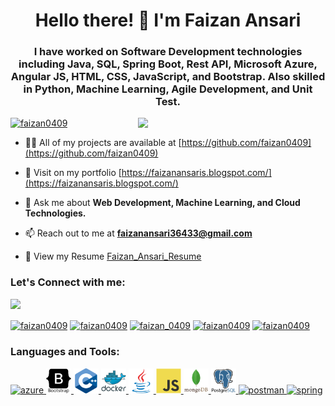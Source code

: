 <h1 align="center">Hello there! 👋 I'm Faizan Ansari</h1>
<h3 align="center">I have worked on Software Development technologies including Java, SQL, Spring Boot, Rest API, Microsoft Azure, Angular JS, HTML, CSS, JavaScript, and Bootstrap. Also skilled in Python, Machine Learning, Agile Development, and Unit Test.</h3>
<img src = "https://media2.giphy.com/media/v1.Y2lkPTc5MGI3NjExczNhbHFubjFneThkbmdqOGtyeTM0NGo2b2h2c2FxdXFycG04eGxxMCZlcD12MV9pbnRlcm5hbF9naWZfYnlfaWQmY3Q9Zw/qgQUggAC3Pfv687qPC/giphy.gif" width="300" align="right">
<p align="left"> <a href="https://twitter.com/faizan0409" target="blank"><img src="https://img.shields.io/twitter/follow/faizan0409?logo=twitter&style=for-the-badge" alt="faizan0409" /></a> </p>

- 👨‍💻 All of my projects are available at [https://github.com/faizan0409](https://github.com/faizan0409)

- 📝 Visit on my portfolio [https://faizanansaris.blogspot.com/](https://faizanansaris.blogspot.com/)

- 💬 Ask me about **Web Development, Machine Learning, and Cloud Technologies.**

- 📫 Reach out to me at **faizanansari36433@gmail.com**

- 📄 View my Resume [Faizan_Ansari_Resume](https://drive.google.com/file/d/1C8stXvr3Eg4egbJR0HI1Q5_gPjVG0Uu1/view?usp=drive_link)

<h3 align="left">Let's Connect with me:</h3> <img src ="https://raw.githubusercontent.com/ShahriarShafin/ShahriarShafin/main/Assets/handshake.gif" width="100">
<p align="left">
<a href="https://twitter.com/faizan0409" target="blank"><img align="center" src="https://raw.githubusercontent.com/rahuldkjain/github-profile-readme-generator/master/src/images/icons/Social/twitter.svg" alt="faizan0409" height="30" width="40" /></a>
<a href="https://linkedin.com/in/faizan0409" target="blank"><img align="center" src="https://raw.githubusercontent.com/rahuldkjain/github-profile-readme-generator/master/src/images/icons/Social/linked-in-alt.svg" alt="faizan0409" height="30" width="40" /></a>
<a href="https://instagram.com/faizan_0409" target="blank"><img align="center" src="https://raw.githubusercontent.com/rahuldkjain/github-profile-readme-generator/master/src/images/icons/Social/instagram.svg" alt="faizan_0409" height="30" width="40" /></a>
<a href="https://www.leetcode.com/faizan0409" target="blank"><img align="center" src="https://raw.githubusercontent.com/rahuldkjain/github-profile-readme-generator/master/src/images/icons/Social/leet-code.svg" alt="faizan0409" height="30" width="40" /></a>
<a href="https://www.hackerrank.com/faizan0409" target="blank"><img align="center" src="https://raw.githubusercontent.com/rahuldkjain/github-profile-readme-generator/master/src/images/icons/Social/hackerearth.svg" alt="faizan0409" height="30" width="40" /></a>
</p>

<h3 align="left">Languages and Tools:</h3>
<p align="left"> <a href="https://azure.microsoft.com/en-in/" target="_blank" rel="noreferrer"> <img src="https://www.vectorlogo.zone/logos/microsoft_azure/microsoft_azure-icon.svg" alt="azure" width="40" height="40"/> </a> <a href="https://getbootstrap.com" target="_blank" rel="noreferrer"> <img src="https://raw.githubusercontent.com/devicons/devicon/master/icons/bootstrap/bootstrap-plain-wordmark.svg" alt="bootstrap" width="40" height="40"/> </a> <a href="https://www.w3schools.com/cpp/" target="_blank" rel="noreferrer"> <img src="https://raw.githubusercontent.com/devicons/devicon/master/icons/cplusplus/cplusplus-original.svg" alt="cplusplus" width="40" height="40"/> </a> <a href="https://www.docker.com/" target="_blank" rel="noreferrer"> <img src="https://raw.githubusercontent.com/devicons/devicon/master/icons/docker/docker-original-wordmark.svg" alt="docker" width="40" height="40"/> </a> <a href="https://www.java.com" target="_blank" rel="noreferrer"> <img src="https://raw.githubusercontent.com/devicons/devicon/master/icons/java/java-original.svg" alt="java" width="40" height="40"/> </a> <a href="https://developer.mozilla.org/en-US/docs/Web/JavaScript" target="_blank" rel="noreferrer"> <img src="https://raw.githubusercontent.com/devicons/devicon/master/icons/javascript/javascript-original.svg" alt="javascript" width="40" height="40"/> </a> <a href="https://www.mongodb.com/" target="_blank" rel="noreferrer"> <img src="https://raw.githubusercontent.com/devicons/devicon/master/icons/mongodb/mongodb-original-wordmark.svg" alt="mongodb" width="40" height="40"/> </a> <a href="https://www.postgresql.org" target="_blank" rel="noreferrer"> <img src="https://raw.githubusercontent.com/devicons/devicon/master/icons/postgresql/postgresql-original-wordmark.svg" alt="postgresql" width="40" height="40"/> </a> <a href="https://postman.com" target="_blank" rel="noreferrer"> <img src="https://www.vectorlogo.zone/logos/getpostman/getpostman-icon.svg" alt="postman" width="40" height="40"/> </a> <a href="https://spring.io/" target="_blank" rel="noreferrer"> <img src="https://www.vectorlogo.zone/logos/springio/springio-icon.svg" alt="spring" width="40" height="40"/> </a> </p>

<!--<p><img align="center" src="https://github-readme-stats.vercel.app/api/top-langs?username=faizan0409&show_icons=true&locale=en&layout=compact" alt="faizan0409" /></p> -->

